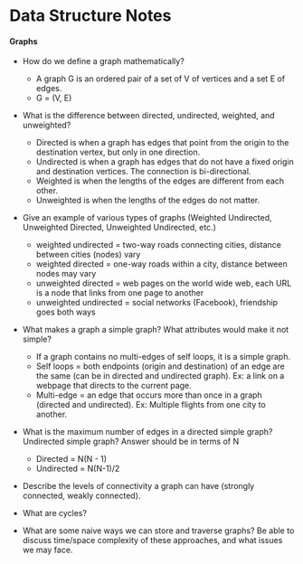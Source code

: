 # Data Structure Notes

#### Graphs

- How do we define a graph mathematically?
  - A graph G is an ordered pair of a set of V of vertices and a set E of edges.
  - G = (V, E)


- What is the difference between directed, undirected, weighted, and unweighted?
  - Directed is when a graph has edges that point from the origin to the destination vertex, but only in one direction.
  - Undirected is when a graph has edges that do not have a fixed origin and destination vertices. The connection is bi-directional.
  - Weighted is when the lengths of the edges are different from each other.
  - Unweighted is when the lengths of the edges do not matter.


- Give an example of various types of graphs (Weighted Undirected, Unweighted Directed, Unweighted Undirected, etc.)
  - weighted undirected = two-way roads connecting cities, distance between cities (nodes) vary
  - weighted directed = one-way roads within a city, distance between nodes may vary
  - unweighted directed = web pages on the world wide web, each URL is a node that links from one page to another
  - unweighted undirected = social networks (Facebook), friendship goes both ways

- What makes a graph a simple graph? What attributes would make it not simple?
  - If a graph contains no multi-edges of self loops, it is a simple graph.
  - Self loops = both endpoints (origin and destination) of an edge are the same (can be in directed and undirected graph). Ex: a link on a webpage that directs to the current page.
  - Multi-edge = an edge that occurs more than once in a graph (directed and undirected). Ex: Multiple flights from one city to another.

- What is the maximum number of edges in a directed simple graph? Undirected simple graph? Answer should be in terms of N
  - Directed = N(N - 1)
  - Undirected = N(N-1)/2

- Describe the levels of connectivity a graph can have (strongly connected, weakly connected).

- What are cycles?

- What are some naive ways we can store and traverse graphs? Be able to discuss time/space complexity of these approaches, and what issues we may face.
